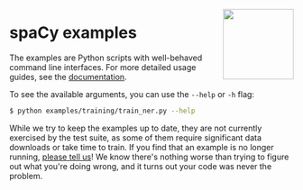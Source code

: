 <a href="https://explosion.ai"><img src="https://explosion.ai/assets/img/logo.svg" width="125" height="125" align="right" /></a>

# spaCy examples

The examples are Python scripts with well-behaved command line interfaces. For
more detailed usage guides, see the [documentation](https://spacy.io/usage/).

To see the available arguments, you can use the `--help` or `-h` flag:

```bash
$ python examples/training/train_ner.py --help
```

While we try to keep the examples up to date, they are not currently exercised
by the test suite, as some of them require significant data downloads or take
time to train. If you find that an example is no longer running,
[please tell us](https://github.com/explosion/spaCy/issues)! We know there's
nothing worse than trying to figure out what you're doing wrong, and it turns
out your code was never the problem.
